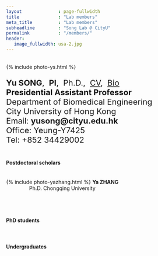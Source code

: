 ```yaml
---
layout              : page-fullwidth
title               : "Lab members"
meta_title          : "Lab members"
subheadline         : "Song Lab @ CityU"
permalink           : "/members/"
header:
   image_fullwidth: usa-2.jpg
---
```


<br>

<div class="row">
  <div class="large-4 columns">
      {% include photo-ys.html %}
  		<h7> </h7><br>  
  </div>
  <div class="large-8 columns">
    <p style="font-size:22px">
      <b>Yu SONG</b>,&nbsp;&nbsp;<b>PI</b>,&nbsp;&nbsp;Ph.D.,&nbsp;&nbsp;<u><a href="https://yusong17.github.io/mypaper/cv-yusong.pdf">CV</a></u>,&nbsp;&nbsp;<u><a href="https://yusong17.github.io/mypaper/bio.pdf">Bio</a></u><br>
      <b>Presidential Assistant Professor</b><br>
        Department of Biomedical Engineering<br>
        City University of Hong Kong<br>
      Email: <b>yusong@cityu.edu.hk</b><br>
        Office: Yeung-Y7425<br>
        Tel: +852 34429002<br>
    </p>
  </div>
</div>

#### Postdoctoral scholars

<br>

<div class="row">
  <div class="large-3 columns">
      <center>
    		{% include photo-yazhang.html %} 
        <b>Ya ZHANG</b>
       <br>
        Ph.D. Chongqing University
			</center>
  </div>
  <div class="large-3 columns">
     <center>
        <b></b><br>
			</center>
  </div>
  <div class="large-3 columns">
          <center>
        <b></b><br>
			</center>
  </div>
  <div class="large-3 columns">
          <center>
        <b></b><br>
			</center>
  </div>
</div>

#### PhD students

<br>

#### Undergraduates

<br>

